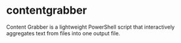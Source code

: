 # contentgrabber
Content Grabber is a lightweight PowerShell script that interactively aggregates text from files into one output file.
